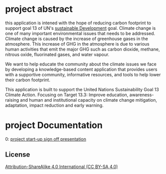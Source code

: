 # project abstract
this application is intened with the hope of reducing carbon footprint to support goal 13 of UN's [sustainable Development](https://www.un.org/sustainabledevelopment/climate-change/) goal.
Climate change is one of many important environmental issues that needs to be addressed. Climate change is caused by the increase of greenhouse gases in the atmosphere. This increase of GHG in the atmosphere is due to various human activities that emit the major GHG such as carbon dioxide, methane, nitrous oxide, fluorinated gases, and water vapour. 

We want to help educate the community about the climate issues we face by developing a knowledge-based content application that provides users with a supportive community, informative resources, and tools to help lower their carbon footprint. 

This application is built to support the United Nations Sustainability Goal 13 Climate Action.
Focusing on Target 13.3: Improve education, awareness-raising and human and institutional capacity on climate change mitigation, adaptation, impact reduction and early warning.



# project Documentation
0: [project start-up sign off presentation](https://github.com/moehared/Climate-awareness-V2/blob/main/documents/project%20sign%20off/ENSE%20400%20Project%20Start-up_.pdf)



## License 

[Attribution-ShareAlike 4.0 International (CC BY-SA 4.0)](https://creativecommons.org/licenses/by-sa/4.0/)
